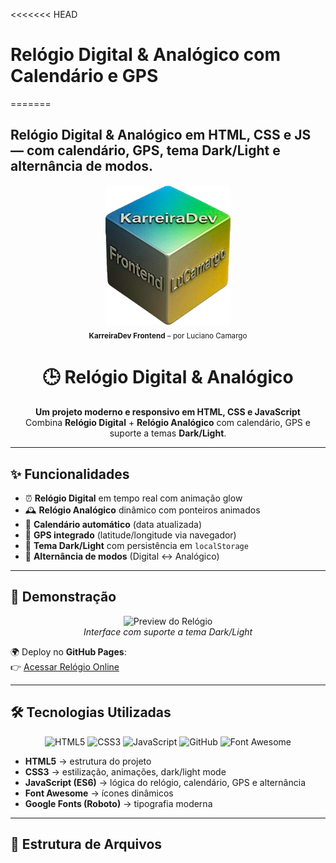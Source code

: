 <<<<<<< HEAD
# Relógio Digital & Analógico com Calendário e GPS

=======
## Relógio Digital & Analógico em HTML, CSS e JS — com calendário, GPS, tema Dark/Light e alternância de modos.

<p align="center">
  <img src="logo.png" alt="KarreiraDev Frontend - Luciano Camargo" width="200"><br>
  <sub><strong>KarreiraDev Frontend</strong> – por Luciano Camargo</sub>
</p>

<h1 align="center">🕒 Relógio Digital & Analógico</h1>

<p align="center">
  <b>Um projeto moderno e responsivo em HTML, CSS e JavaScript</b><br>
  Combina <b>Relógio Digital</b> + <b>Relógio Analógico</b> com calendário, GPS e suporte a temas <b>Dark/Light</b>.
</p>

---

## ✨ Funcionalidades

- ⏰ **Relógio Digital** em tempo real com animação glow
- 🕰️ **Relógio Analógico** dinâmico com ponteiros animados
- 📅 **Calendário automático** (data atualizada)
- 📍 **GPS integrado** (latitude/longitude via navegador)
- 🌙 **Tema Dark/Light** com persistência em `localStorage`
- 🔄 **Alternância de modos** (Digital ↔ Analógico)

---

## 🚀 Demonstração

<p align="center">
  <img src="preview.png" alt="Preview do Relógio" width="600"><br>
  <i>Interface com suporte a tema Dark/Light</i>
</p>

🌍 Deploy no **GitHub Pages**:  
👉 [Acessar Relógio Online](https://seu-usuario.github.io/relogio-digital-analogico/)

---

## 🛠️ Tecnologias Utilizadas

<p align="center">
  <img src="https://cdn.jsdelivr.net/gh/devicons/devicon/icons/html5/html5-original.svg" width="50" alt="HTML5" />
  <img src="https://cdn.jsdelivr.net/gh/devicons/devicon/icons/css3/css3-original.svg" width="50" alt="CSS3" />
  <img src="https://cdn.jsdelivr.net/gh/devicons/devicon/icons/javascript/javascript-original.svg" width="50" alt="JavaScript" />
  <img src="https://cdn.jsdelivr.net/gh/devicons/devicon/icons/github/github-original.svg" width="50" alt="GitHub" />
  <img src="https://cdn.jsdelivr.net/gh/devicons/devicon/icons/fontawesome/fontawesome-plain.svg" width="50" alt="Font Awesome" />
</p>

- **HTML5** → estrutura do projeto
- **CSS3** → estilização, animações, dark/light mode
- **JavaScript (ES6)** → lógica do relógio, calendário, GPS e alternância
- **Font Awesome** → ícones dinâmicos
- **Google Fonts (Roboto)** → tipografia moderna

---

## 📂 Estrutura de Arquivos
